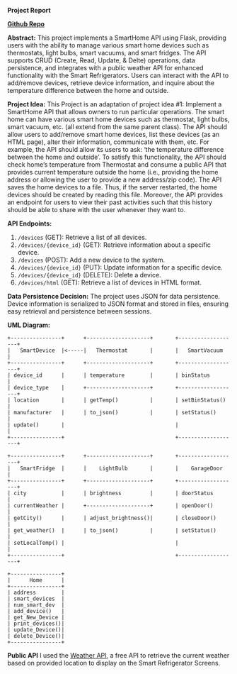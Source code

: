 **Project Report**

[**Github Repo**](https://github.com/praneelm89/INFSCI-0201/tree/main/Final%20Project)

**Abstract:**
This project implements a SmartHome API using Flask, providing users with the ability to manage various smart home devices such as thermostats, light bulbs, smart vacuums, and smart fridges. The API supports CRUD (Create, Read, Update, & Delte) operations, data persistence, and integrates with a public weather API for enhanced functionality with the Smart Refrigerators. Users can interact with the API to add/remove devices, retrieve device information, and inquire about the temperature difference between the home and outside.

**Project Idea:**
This Project is an adaptation of project idea #1: 
Implement a SmartHome API that allows owners to run particular operations. The smart home can have various smart home devices such as thermostat, light bulbs, smart vacuum, etc. (all extend from the same parent class). The API should allow users to add/remove smart home devices, list these devices (as an HTML page), alter their information, communicate with them, etc. For example, the API should allow its users to ask: ‘the temperature difference between the home and outside’. To satisfy this functionality, the API should check home’s temperature from Thermostat and consume a public API that provides current temperature outside the home (i.e., providing the home address or allowing the user to provide a new address/zip code). The API saves the home devices to a file. Thus, if the server restarted, the home devices should be created by reading this file. Moreover, the API provides an endpoint for users to view their past activities such that this history should be able to share with the user whenever they want to.


**API Endpoints:**
1. `/devices` (GET): Retrieve a list of all devices.
2. `/devices/{device_id}` (GET): Retrieve information about a specific device.
3. `/devices` (POST): Add a new device to the system.
4. `/devices/{device_id}` (PUT): Update information for a specific device.
5. `/devices/{device_id}` (DELETE): Delete a device.
6. `/devices/html` (GET): Retrieve a list of devices in HTML format.

**Data Persistence Decision:**
The project uses JSON for data persistence. Device information is serialized to JSON format and stored in files, ensuring easy retrieval and persistence between sessions.

**UML Diagram:**
```
+----------------+      +--------------------+       +-------------------+
|   SmartDevice  |<-----|   Thermostat       |       |   SmartVacuum     |
+----------------+      +--------------------+       +-------------------+
| device_id      |      | temperature        |       | binStatus         |
| device_type    |      +--------------------+       +-------------------+
| location       |      | getTemp()          |       | setBinStatus()    |
| manufacturer   |      | to_json()          |       | setStatus()       |
| update()       |                                   |                   |
+----------------+                                   +-------------------+

+----------------+      +--------------------+       +-------------------+
|   SmartFridge  |      |    LightBulb       |       |    GarageDoor     |
+----------------+      +--------------------+       +-------------------+
| city           |      | brightness         |       | doorStatus        |
| currentWeather |      +--------------------+       | openDoor()        |
| getCity()      |      | adjust_brightness()|       | closeDoor()       |
| get_weather()  |      | to_json()          |       | setStatus()       |
| setLocalTemp() |                                   |                   |
+----------------+                                   +-------------------+

+----------------+
|      Home      |
+----------------+
| address        |
| smart_devices  |
| num_smart_dev  |
| add_device()   |
| get_New_Device |
| print_devices()|
| update_Device()|
| delete_Device()|
+----------------+
```


**Public API**
I used the [Weather API](https://www.weatherapi.com/), a free API to retrieve the current weather based on provided location to display on the Smart Refrigerator Screens.